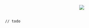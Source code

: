 <div align="center">
  <img src="https://xyzjesse.vercel.app/_next/image?url=%2Fimages%2Fprojects%2Fspotify-widget_header.png&w=640&q=100" />
</div>

<br />

```
// todo
```
